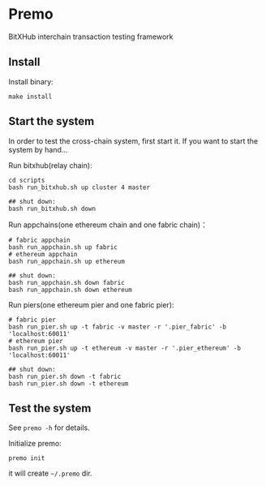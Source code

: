 # Premo
BitXHub interchain transaction testing framework

## Install

Install binary:

```shell
make install
```

## Start the system

In order to test the cross-chain system, first start it. If you want to start the system by hand...

Run bitxhub(relay chain):

```shell
cd scripts
bash run_bitxhub.sh up cluster 4 master

## shut down:
bash run_bitxhub.sh down
```

Run appchains(one ethereum chain and one fabric chain)：

```shell
# fabric appchain
bash run_appchain.sh up fabric
# ethereum appchain
bash run_appchain.sh up ethereum

## shut down:
bash run_appchain.sh down fabric
bash run_appchain.sh down ethereum
```

Run piers(one ethereum pier and one fabric pier):

```shell
# fabric pier
bash run_pier.sh up -t fabric -v master -r '.pier_fabric' -b 'localhost:60011'
# ethereum pier
bash run_pier.sh up -t ethereum -v master -r '.pier_ethereum' -b 'localhost:60011'

## shut down:
bash run_pier.sh down -t fabric
bash run_pier.sh down -t ethereum
```

## Test the system

See `premo -h` for details.

Initialize premo:

```shell
premo init
```

it will create `~/.premo` dir.